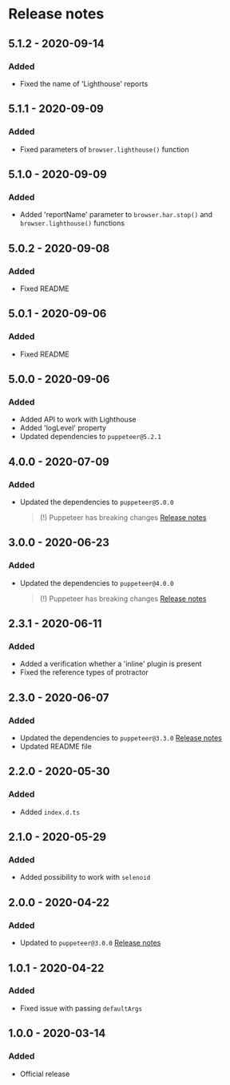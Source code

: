 # Release notes

## 5.1.2 - 2020-09-14

### Added

* Fixed the name of 'Lighthouse' reports

## 5.1.1 - 2020-09-09

### Added

* Fixed parameters of `browser.lighthouse()` function

## 5.1.0 - 2020-09-09

### Added

* Added 'reportName' parameter to `browser.har.stop()` and `browser.lighthouse()` functions 

## 5.0.2 - 2020-09-08

### Added

* Fixed README

## 5.0.1 - 2020-09-06

### Added

* Fixed README

## 5.0.0 - 2020-09-06

### Added

* Added API to work with Lighthouse
* Added 'logLevel' property
* Updated dependencies to `puppeteer@5.2.1`

## 4.0.0 - 2020-07-09

### Added

* Updated the dependencies to `puppeteer@5.0.0`
    > (!) Puppeteer has breaking changes [Release notes](https://github.com/puppeteer/puppeteer/releases/tag/v5.0.0)

## 3.0.0 - 2020-06-23

### Added

* Updated the dependencies to `puppeteer@4.0.0`
    > (!) Puppeteer has breaking changes [Release notes](https://github.com/puppeteer/puppeteer/releases/tag/v4.0.0)

## 2.3.1 - 2020-06-11

### Added

* Added a verification whether a 'inline' plugin is present
* Fixed the reference types of protractor 

## 2.3.0 - 2020-06-07

### Added

* Updated the dependencies to `puppeteer@3.3.0` [Release notes](https://github.com/puppeteer/puppeteer/releases/tag/v3.3.0)
* Updated README file

## 2.2.0 - 2020-05-30

### Added

* Added `index.d.ts`

## 2.1.0 - 2020-05-29

### Added

* Added possibility to work with `selenoid`

## 2.0.0 - 2020-04-22

### Added

* Updated to `puppeteer@3.0.0` [Release notes](https://github.com/puppeteer/puppeteer/releases/tag/v3.0.0)

## 1.0.1 - 2020-04-22

### Added

* Fixed issue with passing `defaultArgs`

## 1.0.0 - 2020-03-14

### Added

* Official release

